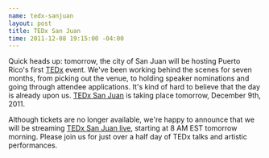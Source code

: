 ```yaml
--- 
name: tedx-sanjuan
layout: post
title: TEDx San Juan
time: 2011-12-08 19:15:00 -04:00
---
```


Quick heads up: tomorrow, the city of San Juan will be hosting Puerto Rico's first [TEDx](http://www.ted.com/tedx) event. We've been working behind the scenes for seven months, from picking out the venue, to holding speaker nominations and going through attendee applications. It's kind of hard to believe that the day is already upon us. [TEDx San Juan](http://www.tedxsanjuan.com/) is taking place tomorrow, December 9th, 2011.

Although tickets are no longer available, we're happy to announce that we will be streaming [TEDx San Juan live](http://www.tedxsanjuan.com/live), starting at 8 AM EST tomorrow morning. Please join us for just over a half day of TEDx talks and artistic performances.
